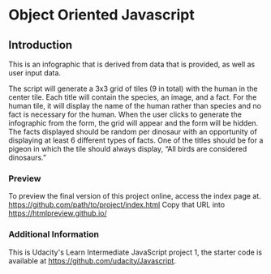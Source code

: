 # Object Oriented Javascript 

## Introduction 
This is an infographic that is derived from data that is provided, as well as user input data.

The script will generate a 3x3 grid of tiles (9 in total) with the human in the center tile. Each title will contain the species, an image, and a fact. For the human tile, it will display the name of the human rather than species and no fact is necessary for the human. When the user clicks to generate the infographic from the form, the grid will appear and the form will be hidden. The facts displayed should be random per dinosaur with an opportunity of displaying at least 6 different types of facts. One of the titles should be for a pigeon in which the tile should always display, “All birds are considered dinosaurs.”


### Preview

To preview the final version of this project online, access the index page at. https://github.com/path/to/project/index.html 
Copy that URL into https://htmlpreview.github.io/


### Additional Information

This is Udacity's Learn Intermediate JavaScript project 1, the starter code is available at https://github.com/udacity/Javascript.
